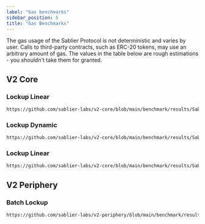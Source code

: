 ```yaml
---
label: "Gas benchmarks"
sidebar_position: 5
title: "Gas Benchmarks"
---
```


The gas usage of the Sablier Protocol is not deterministic and varies by user. Calls to third-party contracts, such as
ERC-20 tokens, may use an arbitrary amount of gas. The values in the table below are rough estimations - you shouldn't
take them for granted.

## V2 Core

### Lockup Linear

```md reference title=""
https://github.com/sablier-labs/v2-core/blob/main/benchmark/results/SablierV2LockupLinear.md
```

### Lockup Dynamic

```md reference title=""
https://github.com/sablier-labs/v2-core/blob/main/benchmark/results/SablierV2LockupDynamic.md
```

### Lockup Linear

```md reference title=""
https://github.com/sablier-labs/v2-core/blob/main/benchmark/results/SablierV2LockupTranched.md
```

## V2 Periphery

### Batch Lockup

```md reference title=""
https://github.com/sablier-labs/v2-periphery/blob/main/benchmark/results/SablierV2BatchLockup.md
```
